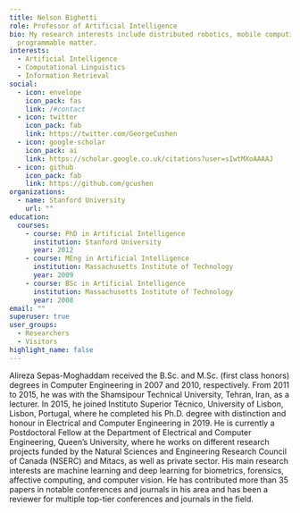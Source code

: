 ```yaml
---
title: Nelson Bighetti
role: Professor of Artificial Intelligence
bio: My research interests include distributed robotics, mobile computing and
  programmable matter.
interests:
  - Artificial Intelligence
  - Computational Linguistics
  - Information Retrieval
social:
  - icon: envelope
    icon_pack: fas
    link: /#contact
  - icon: twitter
    icon_pack: fab
    link: https://twitter.com/GeorgeCushen
  - icon: google-scholar
    icon_pack: ai
    link: https://scholar.google.co.uk/citations?user=sIwtMXoAAAAJ
  - icon: github
    icon_pack: fab
    link: https://github.com/gcushen
organizations:
  - name: Stanford University
    url: ""
education:
  courses:
    - course: PhD in Artificial Intelligence
      institution: Stanford University
      year: 2012
    - course: MEng in Artificial Intelligence
      institution: Massachusetts Institute of Technology
      year: 2009
    - course: BSc in Artificial Intelligence
      institution: Massachusetts Institute of Technology
      year: 2008
email: ""
superuser: true
user_groups:
  - Researchers
  - Visitors
highlight_name: false
---
```

Alireza Sepas-Moghaddam received the B.Sc. and M.Sc. (first class honors) degrees in Computer Engineering in 2007 and 2010, respectively. From 2011 to 2015, he was with the Shamsipour Technical University, Tehran, Iran, as a lecturer. In 2015, he joined Instituto Superior Técnico, University of Lisbon, Lisbon, Portugal, where he completed his Ph.D. degree with distinction and honour in Electrical and Computer Engineering in 2019. He is currently a Postdoctoral Fellow at the Department of Electrical and Computer Engineering, Queen’s University, where he works on different research projects funded by the Natural Sciences and Engineering Research Council of Canada (NSERC) and Mitacs, as well as private sector. His main research interests are machine learning and deep learning for biometrics, forensics, affective computing, and computer vision. He has contributed more than 35 papers in notable conferences and journals in his area and has been a reviewer for multiple top-tier conferences and journals in the field.